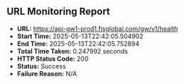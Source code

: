 ## URL Monitoring Report

- **URL:** https://api-gw1-prod1.fisglobal.com/gw/v1/health
- **Start Time:** 2025-05-13T22:42:05.504902
- **End Time:** 2025-05-13T22:42:05.752894
- **Total Time Taken:** 0.247992 seconds
- **HTTP Status Code:** 200
- **Status:** Success
- **Failure Reason:** N/A
